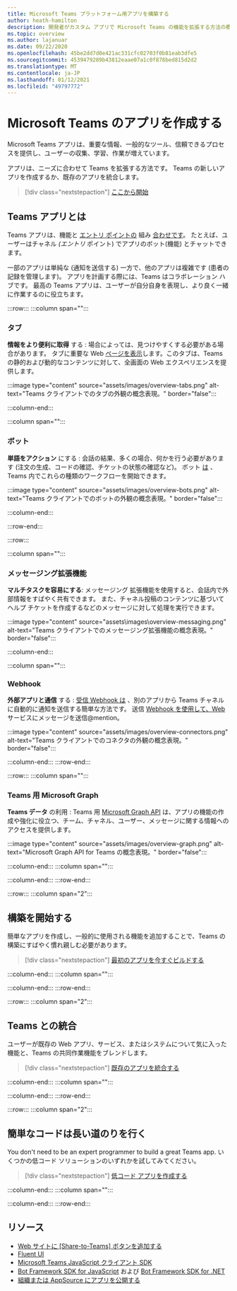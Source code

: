 ```yaml
---
title: Microsoft Teams プラットフォーム用アプリを構築する
author: heath-hamilton
description: 開発者がカスタム アプリで Microsoft Teams の機能を拡張する方法の概要について説明します。
ms.topic: overview
ms.author: lajanuar
ms.date: 09/22/2020
ms.openlocfilehash: 45be2dd7d0e421ac331cfc02703f0b81eab3dfe5
ms.sourcegitcommit: 4539479289b43812eaae07a1c0f878bed815d2d2
ms.translationtype: MT
ms.contentlocale: ja-JP
ms.lasthandoff: 01/12/2021
ms.locfileid: "49797772"
---
```

# <a name="build-apps-for-microsoft-teams"></a>Microsoft Teams のアプリを作成する

Microsoft Teams アプリは、重要な情報、一般的なツール、信頼できるプロセスを提供し、ユーザーの収集、学習、作業が増えています。

アプリは、ニーズに合わせて Teams を拡張する方法です。 Teams の新しいアプリを作成するか、既存のアプリを統合します。

> [!div class="nextstepaction"]
> [ここから開始](build-your-first-app/build-first-app-overview.md)

## <a name="what-are-teams-apps"></a>Teams アプリとは

Teams アプリは、機能と [エントリ ポイントの](concepts/capabilities-overview.md) 組み [合わせです](concepts/extensibility-points.md)。 たとえば、ユーザーはチャネル *(エントリ* ポイント) でアプリのボット(機能) とチャットできます。

一部のアプリは単純な (通知を送信する) 一方で、他のアプリは複雑です (患者の記録を管理します)。 アプリを計画する際には、Teams はコラボレーション ハブです。 最高の Teams アプリは、ユーザーが自分自身を表現し、より良く一緒に作業するのに役立ちます。

:::row:::
   :::column span="":::

### <a name="tabs"></a>タブ

**情報をより便利に取得** する : 場合によっては、見つけやすくする必要がある場合があります。 タブに重要な Web [ページを表示](tabs/what-are-tabs.md)します。このタブは、Teams の静的および動的なコンテンツに対して、全画面の Web エクスペリエンスを提供します。

:::image type="content" source="assets/images/overview-tabs.png" alt-text="Teams クライアントでのタブの外観の概念表現。" border="false":::

   :::column-end:::

   :::column span="":::

### <a name="bots"></a>ボット

**単語をアクション** にする : 会話の結果、多くの場合、何かを行う必要があります (注文の生成、コードの確認、チケットの状態の確認など)。 ボット [は](bots/what-are-bots.md) 、Teams 内でこれらの種類のワークフローを開始できます。

:::image type="content" source="assets/images/overview-bots.png" alt-text="Teams クライアントでのボットの外観の概念表現。" border="false":::

   :::column-end:::

:::row-end:::

:::row:::

   :::column span="":::

### <a name="messaging-extensions"></a>メッセージング拡張機能

**マルチタスクを容易にする**: メッセージング [](messaging-extensions/what-are-messaging-extensions.md)拡張機能を使用すると、会話内で外部情報をすばやく共有できます。 また、チャネル投稿のコンテンツに基づいてヘルプ チケットを作成するなどのメッセージに対して処理を実行できます。

:::image type="content" source="assets\images\overview-messaging.png" alt-text="Teams クライアントでのメッセージング拡張機能の概念表現。" border="false":::

   :::column-end:::

   :::column span="":::

### <a name="webhooks"></a>Webhook

**外部アプリと通信** する : [受信 Webhook は](webhooks-and-connectors/what-are-webhooks-and-connectors.md#incoming-webhooks) 、別のアプリから Teams チャネルに自動的に通知を送信する簡単な方法です。 送信 [Webhook を使用して、Web](webhooks-and-connectors/what-are-webhooks-and-connectors.md#outgoing-webhooks)サービスにメッセージを送信@mention。

:::image type="content" source="assets/images/overview-connectors.png" alt-text="Teams クライアントでのコネクタの外観の概念表現。" border="false":::

   :::column-end:::
:::row-end:::

:::row:::
   :::column span="":::

### <a name="microsoft-graph-for-teams"></a>Teams 用 Microsoft Graph

**Teams データ** の利用 : Teams 用 [Microsoft Graph API](https://docs.microsoft.com/graph/teams-concept-overview) は、アプリの機能の作成や強化に役立つ、チーム、チャネル、ユーザー、メッセージに関する情報へのアクセスを提供します。

:::image type="content" source="assets/images/overview-graph.png" alt-text="Microsoft Graph API for Teams の概念表現。" border="false":::

   :::column-end:::
   :::column span="":::

   :::column-end:::
:::row-end:::

:::row:::
   :::column span="2":::

## <a name="start-building"></a>構築を開始する

   簡単なアプリを作成し、一般的に使用される機能を追加することで、Teams の構築にすばやく慣れ親しむ必要があります。

   > [!div class="nextstepaction"]
   > [最初のアプリを今すぐビルドする](build-your-first-app/build-first-app-overview.md)

   :::column-end:::
   :::column span="":::

   :::column-end:::
:::row-end:::

:::row:::
   :::column span="2":::

## <a name="integrate-with-teams"></a>Teams との統合

   ユーザーが既存の Web アプリ、サービス、またはシステムについて気に入った機能と、Teams の共同作業機能をブレンドします。

   > [!div class="nextstepaction"]
   > [既存のアプリを統合する](samples/integrating-web-apps.md)

   :::column-end:::
   :::column span="":::

   :::column-end:::
:::row-end:::

:::row:::
   :::column span="2":::

## <a name="a-little-code-goes-a-long-way"></a>簡単なコードは長い道のりを行く

   You don't need to be an expert programmer to build a great Teams app. いくつかの低コード ソリューションのいずれかを試してみてください。

   > [!div class="nextstepaction"]
   > [低コード アプリを作成する](samples/teams-low-code-solutions.md)

   :::column-end:::
   :::column span="":::

   :::column-end:::
:::row-end:::

## <a name="resources"></a>リソース

* [Web サイトに [Share-to-Teams] ボタンを追加する](concepts/build-and-test/share-to-teams.md)
* <a href="https://fluentsite.z22.web.core.windows.net/" target="_blank">Fluent UI</a>
* [Microsoft Teams JavaScript クライアント SDK](https://docs.microsoft.com/javascript/api/@microsoft/teams-js/?view=msteams-client-js-latest&preserve-view=true)
* [Bot Framework SDK for JavaScript](https://github.com/Microsoft/botbuilder-js) および [Bot Framework SDK for .NET](https://github.com/Microsoft/botbuilder-dotnet/)
* [組織または AppSource にアプリを公開する](concepts/deploy-and-publish/overview.md)
